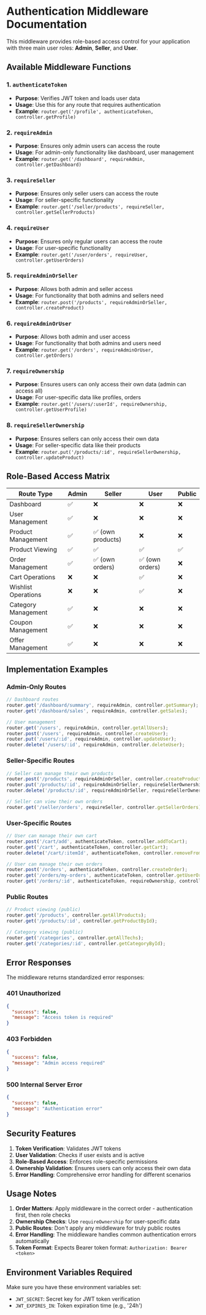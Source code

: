 # Authentication Middleware Documentation

This middleware provides role-based access control for your application with three main user roles: **Admin**, **Seller**, and **User**.

## Available Middleware Functions

### 1. `authenticateToken`
- **Purpose**: Verifies JWT token and loads user data
- **Usage**: Use this for any route that requires authentication
- **Example**: `router.get('/profile', authenticateToken, controller.getProfile)`

### 2. `requireAdmin`
- **Purpose**: Ensures only admin users can access the route
- **Usage**: For admin-only functionality like dashboard, user management
- **Example**: `router.get('/dashboard', requireAdmin, controller.getDashboard)`

### 3. `requireSeller`
- **Purpose**: Ensures only seller users can access the route
- **Usage**: For seller-specific functionality
- **Example**: `router.get('/seller/products', requireSeller, controller.getSellerProducts)`

### 4. `requireUser`
- **Purpose**: Ensures only regular users can access the route
- **Usage**: For user-specific functionality
- **Example**: `router.get('/user/orders', requireUser, controller.getUserOrders)`

### 5. `requireAdminOrSeller`
- **Purpose**: Allows both admin and seller access
- **Usage**: For functionality that both admins and sellers need
- **Example**: `router.post('/products', requireAdminOrSeller, controller.createProduct)`

### 6. `requireAdminOrUser`
- **Purpose**: Allows both admin and user access
- **Usage**: For functionality that both admins and users need
- **Example**: `router.get('/orders', requireAdminOrUser, controller.getOrders)`

### 7. `requireOwnership`
- **Purpose**: Ensures users can only access their own data (admin can access all)
- **Usage**: For user-specific data like profiles, orders
- **Example**: `router.get('/users/:userId', requireOwnership, controller.getUserProfile)`

### 8. `requireSellerOwnership`
- **Purpose**: Ensures sellers can only access their own data
- **Usage**: For seller-specific data like their products
- **Example**: `router.put('/products/:id', requireSellerOwnership, controller.updateProduct)`

## Role-Based Access Matrix

| Route Type | Admin | Seller | User | Public |
|------------|-------|--------|------|--------|
| Dashboard | ✅ | ❌ | ❌ | ❌ |
| User Management | ✅ | ❌ | ❌ | ❌ |
| Product Management | ✅ | ✅ (own products) | ❌ | ❌ |
| Product Viewing | ✅ | ✅ | ✅ | ✅ |
| Order Management | ✅ | ✅ (own orders) | ✅ (own orders) | ❌ |
| Cart Operations | ❌ | ❌ | ✅ | ❌ |
| Wishlist Operations | ❌ | ❌ | ✅ | ❌ |
| Category Management | ✅ | ❌ | ❌ | ❌ |
| Coupon Management | ✅ | ❌ | ❌ | ❌ |
| Offer Management | ✅ | ❌ | ❌ | ❌ |

## Implementation Examples

### Admin-Only Routes
```javascript
// Dashboard routes
router.get('/dashboard/summary', requireAdmin, controller.getSummary);
router.get('/dashboard/sales', requireAdmin, controller.getSales);

// User management
router.get('/users', requireAdmin, controller.getAllUsers);
router.post('/users', requireAdmin, controller.createUser);
router.put('/users/:id', requireAdmin, controller.updateUser);
router.delete('/users/:id', requireAdmin, controller.deleteUser);
```

### Seller-Specific Routes
```javascript
// Seller can manage their own products
router.post('/products', requireAdminOrSeller, controller.createProduct);
router.put('/products/:id', requireAdminOrSeller, requireSellerOwnership, controller.updateProduct);
router.delete('/products/:id', requireAdminOrSeller, requireSellerOwnership, controller.deleteProduct);

// Seller can view their own orders
router.get('/seller/orders', requireSeller, controller.getSellerOrders);
```

### User-Specific Routes
```javascript
// User can manage their own cart
router.post('/cart/add', authenticateToken, controller.addToCart);
router.get('/cart', authenticateToken, controller.getCart);
router.delete('/cart/:itemId', authenticateToken, controller.removeFromCart);

// User can manage their own orders
router.post('/orders', authenticateToken, controller.createOrder);
router.get('/orders/my-orders', authenticateToken, controller.getUserOrders);
router.get('/orders/:id', authenticateToken, requireOwnership, controller.getOrder);
```

### Public Routes
```javascript
// Product viewing (public)
router.get('/products', controller.getAllProducts);
router.get('/products/:id', controller.getProductById);

// Category viewing (public)
router.get('/categories', controller.getAllTechs);
router.get('/categories/:id', controller.getCategoryById);
```

## Error Responses

The middleware returns standardized error responses:

### 401 Unauthorized
```json
{
  "success": false,
  "message": "Access token is required"
}
```

### 403 Forbidden
```json
{
  "success": false,
  "message": "Admin access required"
}
```

### 500 Internal Server Error
```json
{
  "success": false,
  "message": "Authentication error"
}
```

## Security Features

1. **Token Verification**: Validates JWT tokens
2. **User Validation**: Checks if user exists and is active
3. **Role-Based Access**: Enforces role-specific permissions
4. **Ownership Validation**: Ensures users can only access their own data
5. **Error Handling**: Comprehensive error handling for different scenarios

## Usage Notes

1. **Order Matters**: Apply middleware in the correct order - authentication first, then role checks
2. **Ownership Checks**: Use `requireOwnership` for user-specific data
3. **Public Routes**: Don't apply any middleware for truly public routes
4. **Error Handling**: The middleware handles common authentication errors automatically
5. **Token Format**: Expects Bearer token format: `Authorization: Bearer <token>`

## Environment Variables Required

Make sure you have these environment variables set:
- `JWT_SECRET`: Secret key for JWT token verification
- `JWT_EXPIRES_IN`: Token expiration time (e.g., '24h') 